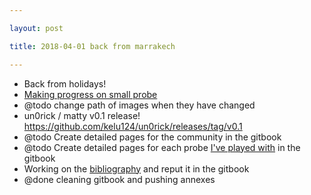 ```yaml
---

layout: post

title: 2018-04-01 back from marrakech

---
```



-   Back from holidays!
-   [Making progress on small probe](/include/cn_mechprob/Readme.md)
-   @todo change path of images when they have changed
-   un0rick / matty v0.1 release!
    https://github.com/kelu124/un0rick/releases/tag/v0.1
-   @todo Create detailed pages for the community in the gitbook
-   @todo Create detailed pages for each probe [I've played
    with](/include/probes/Readme.md) in the gitbook
-   Working on the [bibliography](/include/biblio/bib/CheckBib.ipynb)
    and reput it in the gitbook
-   @done cleaning gitbook and pushing annexes


